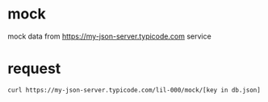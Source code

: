# mock
mock data from https://my-json-server.typicode.com service

# request

`
curl https://my-json-server.typicode.com/lil-000/mock/[key in db.json]
`

